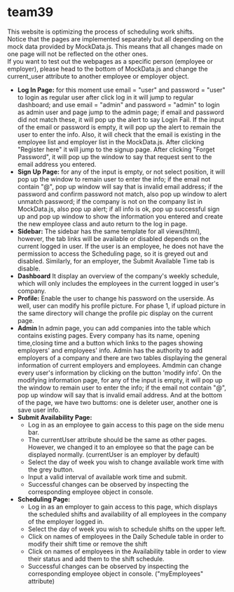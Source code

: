 # team39
This website is optimizing the process of scheduling work shifts.
<br>
Notice that the pages are implemented separately but all depending on the mock data provided by MockData.js. This means that all changes made on one page will not be reflected on the other ones.
<br>
If you want to test out the webpages as a specific person (employee or employer), please head to the bottom of MockData.js and change the current_user attribute to another employee or employer object.
<br>
<ul>
<li><strong>Log In Page:</strong>
for this moment use email = "user" and password = "user" to login as regular user after click log in it will jump to regular dashboard; and use email = "admin" and password = "admin" to login as admin user and page jump to the admin page; if email and password did not match these, it will pop up the alert to say Login Fail. If the input of the email or password is empty, it will pop up the alert to remain the user to enter the info. Also, it will check that the email is existing in the employee list and employer list in the MockData.js. After clicking "Register here" it will jump to the signup page. After clicking "Forget Password", it will pop up the window to say that request sent to the email address you entered.</li>

<li><strong>Sign Up Page:</strong>
for any of the input is empty, or not select position, it will pop up the window to remain user to enter the info; if the email not contain "@", pop up window will say that is invalid email address; if the password and confirm password not match, also pop up window to alert unmatch password; if the company is not on the company list in MockData.js, also pop up alert; if all info is ok, pop up successful sign up and pop up window to show the information you entered and create the new employee class and auto return to the log in page.</li>

<li><strong>Sidebar:</strong>
The sidebar has the same template for all views(html), however, the tab links will be available or disabled depends on the current logged in user. If the user is an employee, he does not have the permission to access the Scheduling page, so it is greyed out and disabled. Similarly, for an employer, the Submit Available Time tab is disable.  </li>

<li><strong>Dashboard</strong>
It display an overview of the company's weekly schedule, which will only includes the employees in the current logged in user's company. </li>

<li><strong>Profile:</strong>
Enable the user to change his password on the userside. As well, user can modify his profile picture. For phase 1, if upload picture in the same directory will change the profile pic display on the current page. </li>

<li><strong>Admin </strong>
In admin page, you can add companies into the table which contains existing pages. Every company has its name, opening time,closing time and a button which links to the pages showing employers' and employees' info. Admin has the authority to add employers of a company and there are two tables displaying the general information of current employers and employees. Amdmin can change every user's information by clicking on  the button 'modify info'. On the modifying information page, for any of the input is empty, it will pop up the window to remain user to enter the info; if the email not contain "@", pop up window will say that is invalid email address. And at the bottom of the page, we have two buttoms: one is deleter user, another one is save user info. </li>

<li><strong>Submit Availability Page: </strong>
<ul>
<li> Log in as an employee to gain access to this page on the side menu bar. </li>
<li> The currentUser attribute should be the same as other pages. However, we changed it to an employee so that the page can be displayed normally. (currentUser is an employer by default) </li>
<li> Select the day of week you wish to change available work time with the grey button. </li>
<li> Input a valid interval of available work time and submit. </li>
<li> Successful changes can be observed by inspecting the corresponding employee object in console. </li>
</ul>
</li>
<li><strong>Scheduling Page: </strong>
<ul>
<li> Log in as an employer to gain access to this page, which displays the scheduled shifts and availability of all employees in the company of the employer logged in. </li>
<li> Select the day of week you wish to schedule shifts on the upper left. </li>
<li> Click on names of employees in the Daily Schedule table in order to modify their shift time or remove the shift</li>
<li> Click on names of employees in the Availability table in order to view their status and add them to the shift schedule. </li>
<li> Successful changes can be observed by inspecting the corresponding employee object in console. ("myEmployees" attribute) </li>
</ul>
</li>

</ul>
